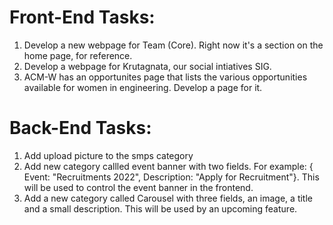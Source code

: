 # Front-End Tasks:
1. Develop a new webpage for Team (Core). Right now it's a section on the home page, for reference.
2. Develop a webpage for Krutagnata, our social intiatives SIG.
3. ACM-W has an opportunites page that lists the various opportunities available for women in engineering. Develop a page for it.

# Back-End Tasks:
1. Add upload picture to the smps category
2. Add new category callled event banner with two fields. For example: { Event: "Recruitments 2022", Description: "Apply for Recruitment"}. This will be used to control the event banner in the frontend.
3. Add a new category called Carousel with three fields, an image, a title and a small description. This will be used by an upcoming feature.

